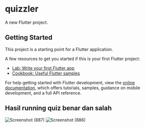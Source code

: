 # quizzler

A new Flutter project.

## Getting Started

This project is a starting point for a Flutter application.

A few resources to get you started if this is your first Flutter project:

- [Lab: Write your first Flutter app](https://docs.flutter.dev/get-started/codelab)
- [Cookbook: Useful Flutter samples](https://docs.flutter.dev/cookbook)

For help getting started with Flutter development, view the
[online documentation](https://docs.flutter.dev/), which offers tutorials,
samples, guidance on mobile development, and a full API reference.

## Hasil running quiz benar dan salah
![Screenshot (887)](https://github.com/chemafau/praktikum-pbm/assets/162089300/1153cdcf-8ff6-452c-9266-0abd78648e21)
![Screenshot (886)](https://github.com/chemafau/praktikum-pbm/assets/162089300/dfa70bcb-0c28-4524-bdee-783e160e3753)
